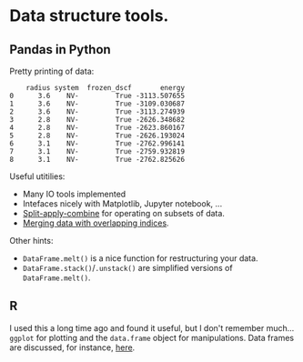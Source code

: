 # Data structure tools.

## Pandas in Python

Pretty printing of data:
```
    radius system  frozen_dscf       energy
0      3.6    NV-         True -3113.507655
1      3.6    NV-         True -3109.030687
2      3.6    NV-         True -3113.274939
3      2.8    NV-         True -2626.348682
4      2.8    NV-         True -2623.860167
5      2.8    NV-         True -2626.193024
6      3.1    NV-         True -2762.996141
7      3.1    NV-         True -2759.932819
8      3.1    NV-         True -2762.825626
```
Useful utitilies:
* Many IO tools implemented
* Intefaces nicely with Matplotlib, Jupyter notebook, ...
* [Split-apply-combine](https://pandas.pydata.org/docs/user_guide/groupby.html) for operating on subsets of data.
* [Merging data with overlapping indices](https://pandas.pydata.org/pandas-docs/stable/user_guide/merging.html).

Other hints:
* `DataFrame.melt()` is a nice function for restructuring your data. 
* `DataFrame.stack()`/`.unstack()` are simplified versions of `DataFrame.melt()`.

## R

I used this a long time ago and found it useful, but I don't remember much... `ggplot` for plotting and the `data.frame` object for manipulations. Data frames are discussed, for instance, [here](https://www.r-tutor.com/r-introduction/data-frame).
